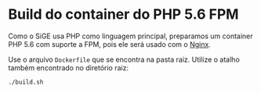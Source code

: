 
# Build do container do PHP 5.6 FPM

Como o SiGE usa PHP como linguagem principal, preparamos um container PHP 5.6 com
suporte a FPM, pois ele será usado com o [Nginx](http://nginx.org/).

Use o arquivo `Dockerfile` que se encontra na pasta raiz. Utilize o atalho também
encontrado no diretório raiz:

~~~
./build.sh
~~~

